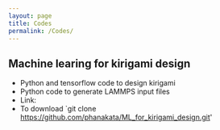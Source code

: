 ```yaml
---
layout: page
title: Codes
permalink: /Codes/
---
```


## Machine learing for kirigami design 
* Python and tensorflow code to design kirigami
* Python code to generate LAMMPS input files
* Link:
* To download `git clone https://github.com/phanakata/ML_for_kirigami_design.git'
